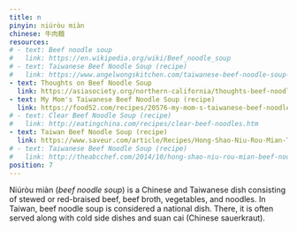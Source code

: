 ```yaml
---
title: n
pinyin: niúròu miàn
chinese: 牛肉麵
resources: 
# - text: Beef noodle soup
#   link: https://en.wikipedia.org/wiki/Beef_noodle_soup
# - text: Taiwanese Beef Noodle Soup (recipe)
#   link: https://www.angelwongskitchen.com/taiwanese-beef-noodle-soup--292753290540629-niuacuterograveu-miagraven.html
- text: Thoughts on Beef Noodle Soup
  link: https://asiasociety.org/northern-california/thoughts-beef-noodle-soup-born-and-bred-taiwanese-mama
- text: My Mom's Taiwanese Beef Noodle Soup (recipe)
  link: https://food52.com/recipes/20576-my-mom-s-taiwanese-beef-noodle-soup
# - text: Clear Beef Noodle Soup (recipe)
#   link: http://eatingchina.com/recipes/clear-beef-noodles.htm
- text: Taiwan Beef Noodle Soup (recipe)
  link: https://www.saveur.com/article/Recipes/Hong-Shao-Niu-Rou-Mian-Taiwanese-Beef-Noodle-Soup
# - text: Taiwanese Beef Noodle Soup (recipe)
#   link: http://theabcchef.com/2014/10/hong-shao-niu-rou-mian-beef-noodle-soup.html
position: 7
---
```


Niúròu miàn (*beef noodle soup*) is a Chinese and Taiwanese dish consisting of stewed or red-braised beef, beef broth, vegetables, and noodles. In Taiwan, beef noodle soup is considered a national dish. There, it is often served along with cold side dishes and suan cai (Chinese sauerkraut).

<!-- - In Taiwan, often served with cold side dishes and with suan cai (Chinese sauerkraut), green onion, other vegetables
- also cuts brisket, shank, tendon, tripe
- considered a national dish, one of the most popular dishes in Taiwan -->

<!--

Beef noodle soup, often referred to as beef noodles, is a Chinese and Taiwanese noodle soup made of stewed or red braised beef, beef broth, vegetables and Chinese noodles. It exists in various forms throughout East Asia and Southeast Asia. Beef noodle soup was first created by the Hui people (a Chinese Muslim ethnic group) during the Tang Dynasty of China.[1][2]

n Taiwan, beef noodle vendors may also have optional, often cold side dishes, such as braised dried tofu, seaweed or pork intestine. Beef noodles are often served with suan cai (Chinese sauerkraut) on top, green onion and sometimes other vegetables in the soup as well.[3]

In Chinese, "牛肉麵" literally means "beef noodles".

In Taiwan, "牛肉麵" typically consists of either brisket or shank only, though many restaurants also have tendon or a more expensive option with both meat and tendon ("半筋半肉麵", literally "half tendon half meat noodle") and occasionally with tripe; 三寶麵, literally "three-treasure noodle", usually denotes a bowl containing all three.

In Taiwan, it is sometimes considered a national dish and every year the capital Taipei holds an annual Beef Noodle Festival, where various chefs and restaurants compete for the title of the "best beef noodles in Taiwan".[4][5] Due to influences from the influx of out of province Chinese from mainland China in the early 1900s, the Taiwanese version of beef noodle soup is now one of the most popular dishes in Taiwan.[6]


Prized as a national dish, Taiwanese beef noodle soup (niu rou mian) is deceptively complex and full of subtle nuance. A lot of work goes into perfecting the rich and savory beef broth, utilizing such ingredients as ginger, hot bean paste, dark and light soy sauce, Chinese cooking wine, sesame oil and star anise. Either beef brisket or beef shank is typically stewed or red braised and the bowl should always arrive piping hot and with a side of pickled radish for crunch.

The best beef noodle soup is steaming, steaming, hot! Best in a bowl that is not too big nor too small. The broth should be a red bean paste color, and spicy chili oil should be floating on top of the broth in a shiny film. The fragrance should be of chili-spicy-bean-paste and, of course, stewed beef. And  chopped  garlic and green onions should be added to finish off my perfect bowl of beef noodle soup.

The perfect noodles are chewy and perfectly Q-Q!! (“Q-Q” is a frequently used phrase in Taiwanese to describe pleasantly chewy food items such as mochi)

No one used to think twice about niu rou mien. It was cheap, tasty, and convenient. Just like any fast food restaurant, you order, eat, and go. It’s just been over the past 10 years that the government has started to promote beef noodle soup as being something unique to Taiwan, as a method of gaining international attention, especially from Chinese tourists who love sampling Taiwanese beef noodle soup, which is why they started the International Taiwanese Beef Noodle Soup competition. I think the popularity of the competition has definitely created a sense of pride and ownership over the unique 'Taiwanese-ness' of Taiwanese beef noodle soup.


If Taiwan has a national dish, it is beef noodle soup, which is found everywhere from night markets to traditional dining halls. At beef noodle soup shops, the vendors tend to their enormous cauldrons with great affection, as if raising a child. These are master soups that are never emptied, but only added to — more bones, more onions — to build on yesterday’s flavors. I love the idea of a broth that intensifies over time, the way a wok benefits from being properly seasoned over time and through use.

This Taiwanese version of the classic Chinese beef noodle soup is “red-braised” (slow-cooked in soy sauce).


This particular beef noodle soup is a Taiwanese dish of Chinese origin

-->